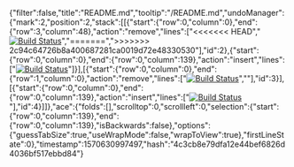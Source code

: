 {"filter":false,"title":"README.md","tooltip":"/README.md","undoManager":{"mark":2,"position":2,"stack":[[{"start":{"row":0,"column":0},"end":{"row":3,"column":48},"action":"remove","lines":["<<<<<<< HEAD","[![Build Status](https://travis-ci.org/kalkiboru111/thecraicfactory.svg?branch=master)](https://travis-ci.org/kalkiboru111/thecraicfactory)","=======",">>>>>>> 2c94c64726b8a400687281ca0019d72e48330530"],"id":2},{"start":{"row":0,"column":0},"end":{"row":0,"column":139},"action":"insert","lines":["[![Build Status](https://travis-ci.org/kalkiboru111/thecraicfactory.svg?branch=master)](https://travis-ci.org/kalkiboru111/thecraicfactory)"]}],[{"start":{"row":0,"column":0},"end":{"row":1,"column":0},"action":"remove","lines":["[![Build Status](https://travis-ci.org/kalkiboru111/thecraicfactory.svg?branch=master)](https://travis-ci.org/kalkiboru111/thecraicfactory)",""],"id":3}],[{"start":{"row":0,"column":0},"end":{"row":0,"column":139},"action":"insert","lines":["[![Build Status](https://travis-ci.org/kalkiboru111/thecraicfactory.svg?branch=master)](https://travis-ci.org/kalkiboru111/thecraicfactory)"],"id":4}]]},"ace":{"folds":[],"scrolltop":0,"scrollleft":0,"selection":{"start":{"row":0,"column":139},"end":{"row":0,"column":139},"isBackwards":false},"options":{"guessTabSize":true,"useWrapMode":false,"wrapToView":true},"firstLineState":0},"timestamp":1570630997497,"hash":"4c3cb8e79dfa12e44bef6826d4036bf517ebbd84"}